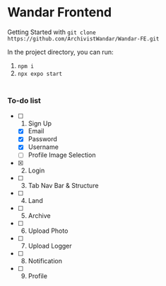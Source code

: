 # Wandar Frontend

Getting Started with `git clone https://github.com/ArchivistWandar/Wandar-FE.git`

In the project directory, you can run:

1. `npm i`
2. `npx expo start`


### <br/> To-do list

- [ ] 1. Sign Up
  - [x] Email
  - [x] Password
  - [x] Username
  - [ ] Profile Image Selection
- [x] 2. Login
- [ ] 3. Tab Nav Bar & Structure
- [ ] 4. Land
- [ ] 5. Archive
- [ ] 6. Upload Photo
- [ ] 7. Upload Logger
- [ ] 8. Notification
- [ ] 9. Profile
